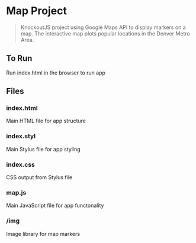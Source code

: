 # Map Project

> KnockoutJS project using Google Maps API to
> display markers on a map. The interactive
> map plots popular locations in the Denver
> Metro Area.

## To Run

Run index.html in the browser to run app

## Files

### index.html

Main HTML file for app structure

### index.styl

Main Stylus file for app styling

### index.css

CSS output from Stylus file

### map.js

Main JavaScript file for app functonality

### /img

Image library for map markers